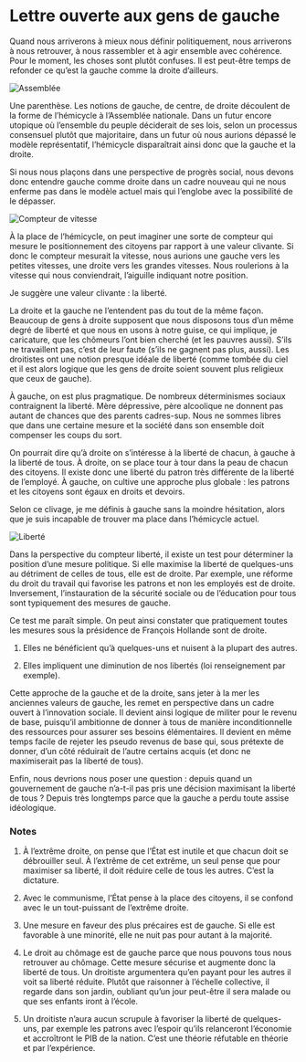 # Lettre ouverte aux gens de gauche

Quand nous arriverons à mieux nous définir politiquement, nous arriverons à nous retrouver, à nous rassembler et à agir ensemble avec cohérence. Pour le moment, les choses sont plutôt confuses. Il est peut-être temps de refonder ce qu’est la gauche comme la droite d’ailleurs.<span id="more-43600"></span>

![Assemblée](https://tcrouzet.com/images_tc/2016/03/assemble1.png)

Une parenthèse. Les notions de gauche, de centre, de droite découlent de la forme de l’hémicycle à l’Assemblée nationale. Dans un futur encore utopique où l’ensemble du peuple déciderait de ses lois, selon un processus consensuel plutôt que majoritaire, dans un futur où nous aurions dépassé le modèle représentatif, l’hémicycle disparaîtrait ainsi donc que la gauche et la droite.

Si nous nous plaçons dans une perspective de progrès social, nous devons donc entendre gauche comme droite dans un cadre nouveau qui ne nous enferme pas dans le modèle actuel mais qui l’englobe avec la possibilité de le dépasser.

![Compteur de vitesse](https://tcrouzet.com/images_tc/2016/03/assemble2.png)

À la place de l’hémicycle, on peut imaginer une sorte de compteur qui mesure le positionnement des citoyens par rapport à une valeur clivante. Si donc le compteur mesurait la vitesse, nous aurions une gauche vers les petites vitesses, une droite vers les grandes vitesses. Nous roulerions à la vitesse qui nous conviendrait, l’aiguille indiquant notre position.

Je suggère une valeur clivante : la liberté.

La droite et la gauche ne l’entendent pas du tout de la même façon. Beaucoup de gens à droite supposent que nous disposons tous d’un même degré de liberté et que nous en usons à notre guise, ce qui implique, je caricature, que les chômeurs l’ont bien cherché (et les pauvres aussi). S’ils ne travaillent pas, c’est de leur faute (s’ils ne gagnent pas plus, aussi). Les droitistes ont une notion presque idéale de liberté (comme tombée du ciel et il est alors logique que les gens de droite soient souvent plus religieux que ceux de gauche).

À gauche, on est plus pragmatique. De nombreux déterminismes sociaux contraignent la liberté. Mère dépressive, père alcoolique ne donnent pas autant de chances que des parents cadres-sup. Nous ne sommes libres que dans une certaine mesure et la société dans son ensemble doit compenser les coups du sort.

On pourrait dire qu’à droite on s’intéresse à la liberté de chacun, à gauche à la liberté de tous. À droite, on se place tour à tour dans la peau de chacun des citoyens. Il existe donc une liberté du patron très différente de la liberté de l’employé. À gauche, on cultive une approche plus globale : les patrons et les citoyens sont égaux en droits et devoirs.

Selon ce clivage, je me définis à gauche sans la moindre hésitation, alors que je suis incapable de trouver ma place dans l’hémicycle actuel.

![Liberté](https://tcrouzet.com/images_tc/2016/03/assemble3.png)

Dans la perspective du compteur liberté, il existe un test pour déterminer la position d’une mesure politique. Si elle maximise la liberté de quelques-uns au détriment de celles de tous, elle est de droite. Par exemple, une réforme du droit du travail qui favorise les patrons et non les employés est de droite. Inversement, l’instauration de la sécurité sociale ou de l’éducation pour tous sont typiquement des mesures de gauche.

Ce test me paraît simple. On peut ainsi constater que pratiquement toutes les mesures sous la présidence de François Hollande sont de droite.

1. Elles ne bénéficient qu’à quelques-uns et nuisent à la plupart des autres.

2. Elles impliquent une diminution de nos libertés (loi renseignement par exemple).

Cette approche de la gauche et de la droite, sans jeter à la mer les anciennes valeurs de gauche, les remet en perspective dans un cadre ouvert à l’innovation sociale. Il devient ainsi logique de militer pour le revenu de base, puisqu’il ambitionne de donner à tous de manière inconditionnelle des ressources pour assurer ses besoins élémentaires. Il devient en même temps facile de rejeter les pseudo revenus de base qui, sous prétexte de donner, d’un côté réduirait de l’autre certains acquis (et donc ne maximiserait pas la liberté de tous).

Enfin, nous devrions nous poser une question : depuis quand un gouvernement de gauche n’a-t-il pas pris une décision maximisant la liberté de tous ? Depuis très longtemps parce que la gauche a perdu toute assise idéologique.

### Notes

1. À l’extrême droite, on pense que l’État est inutile et que chacun doit se débrouiller seul. À l’extrême de cet extrême, un seul pense que pour maximiser sa liberté, il doit réduire celle de tous les autres. C’est la dictature.

2. Avec le communisme, l’État pense à la place des citoyens, il se confond avec le un tout-puissant de l’extrême droite.

3. Une mesure en faveur des plus précaires est de gauche. Si elle est favorable à une minorité, elle ne nuit pas pour autant à la majorité.

4. Le droit au chômage est de gauche parce que nous pouvons tous nous retrouver au chômage. Cette mesure sécurise et augmente donc la liberté de tous. Un droitiste argumentera qu’en payant pour les autres il voit sa liberté réduite. Plutôt que raisonner à l’échelle collective, il regarde dans son jardin, oubliant qu’un jour peut-être il sera malade ou que ses enfants iront à l’école.

5. Un droitiste n’aura aucun scrupule à favoriser la liberté de quelques-uns, par exemple les patrons avec l’espoir qu’ils relanceront l’économie et accroîtront le PIB de la nation. C’est une théorie réfutable en théorie et par l’expérience.